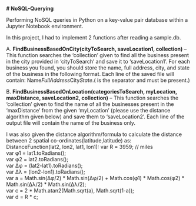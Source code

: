 **# NoSQL-Querying**

Performing NoSQL queries in Python on a key-value pair database within a Jupyter Notebook environment.

In this project, I had to implement 2 functions after reading a sample.db.

A. **FindBusinessBasedOnCity(cityToSearch, saveLocation1, collection)** – This function searches the ‘collection’ given to find all the business present in the city provided in ‘cityToSearch’ and save it to ‘saveLocation1’. For each business you found, you should store the name, full address, city, and state of the business in the following format. Each line of the saved file will contain: Name$FullAddress$City$State. ($ is the separator and must be present.)

B. **FindBusinessBasedOnLocation(categoriesToSearch, myLocation, maxDistance, saveLocation2, collection)** – This function searches the ‘collection’ given to find the name of all the businesses present in the ‘maxDistance’ from the given ‘myLocation’ (please use the distance algorithm given below) and save them to ‘saveLocation2’. Each line of the output file will contain the name of the business only.

I was also given the distance algorithm/formula to calculate the distance between 2 spatial co-ordinates(latitude,latitude) as:<br/>
DistanceFunction(lat2, lon2, lat1, lon1):
var R = 3959; // miles <br/>
var φ1 = lat1.toRadians(); <br/>
var φ2 = lat2.toRadians(); <br/>
var Δφ = (lat2-lat1).toRadians(); <br/>
var Δλ = (lon2-lon1).toRadians(); <br/>
var a = Math.sin(Δφ/2) * Math.sin(Δφ/2) + Math.cos(φ1) * Math.cos(φ2) * Math.sin(Δλ/2) * Math.sin(Δλ/2); <br/>
var c = 2 * Math.atan2(Math.sqrt(a), Math.sqrt(1-a));<br/>
var d = R * c; <br/>

